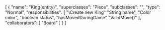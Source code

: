 [
  {
    "name": "King(entity)",
    "superclasses": "Piece",
    "subclasses": "",
    "type": "Normal",
    "responsibilities": [
      "\\Create new King"
      "String name",
      "Color color",
      "boolean status",
      "hasMovedDuringGame" 
      "ValidMove()"
    ],
    "collaborators": [
      "Board"
    ]
  }
]